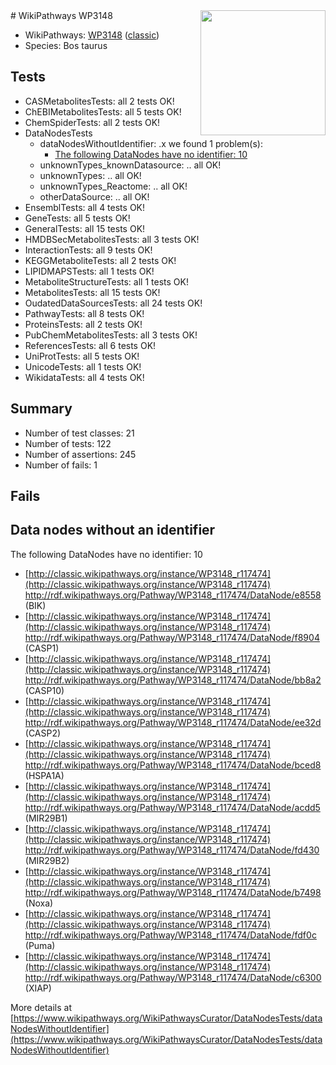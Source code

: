 <img style="float: right; width: 200px" src="https://upload.wikimedia.org/wikipedia/commons/thumb/8/83/Wplogo_with_text_500.png/640px-Wplogo_with_text_500.png" />
# WikiPathways WP3148

* WikiPathways: [WP3148](https://wikipathways.org/pathways/WP3148) ([classic](https://classic.wikipathways.org/instance/WP3148))
* Species: Bos taurus
## Tests
* CASMetabolitesTests: all 2 tests OK!
* ChEBIMetabolitesTests: all 5 tests OK!
* ChemSpiderTests: all 2 tests OK!
* DataNodesTests
    * dataNodesWithoutIdentifier: .x we found 1 problem(s):
        * [The following DataNodes have no identifier: 10](#8792c490)
    * unknownTypes_knownDatasource: .. all OK!
    * unknownTypes: .. all OK!
    * unknownTypes_Reactome: .. all OK!
    * otherDataSource: .. all OK!
* EnsemblTests: all 4 tests OK!
* GeneTests: all 5 tests OK!
* GeneralTests: all 15 tests OK!
* HMDBSecMetabolitesTests: all 3 tests OK!
* InteractionTests: all 9 tests OK!
* KEGGMetaboliteTests: all 2 tests OK!
* LIPIDMAPSTests: all 1 tests OK!
* MetaboliteStructureTests: all 1 tests OK!
* MetabolitesTests: all 15 tests OK!
* OudatedDataSourcesTests: all 24 tests OK!
* PathwayTests: all 8 tests OK!
* ProteinsTests: all 2 tests OK!
* PubChemMetabolitesTests: all 3 tests OK!
* ReferencesTests: all 6 tests OK!
* UniProtTests: all 5 tests OK!
* UnicodeTests: all 1 tests OK!
* WikidataTests: all 4 tests OK!


## Summary

* Number of test classes: 21
* Number of tests: 122
* Number of assertions: 245
* Number of fails: 1

## Fails

<a name="8792c490" />

## Data nodes without an identifier

The following DataNodes have no identifier: 10

* [http://classic.wikipathways.org/instance/WP3148_r117474](http://classic.wikipathways.org/instance/WP3148_r117474) http://rdf.wikipathways.org/Pathway/WP3148_r117474/DataNode/e8558 (BIK)
* [http://classic.wikipathways.org/instance/WP3148_r117474](http://classic.wikipathways.org/instance/WP3148_r117474) http://rdf.wikipathways.org/Pathway/WP3148_r117474/DataNode/f8904 (CASP1)
* [http://classic.wikipathways.org/instance/WP3148_r117474](http://classic.wikipathways.org/instance/WP3148_r117474) http://rdf.wikipathways.org/Pathway/WP3148_r117474/DataNode/bb8a2 (CASP10)
* [http://classic.wikipathways.org/instance/WP3148_r117474](http://classic.wikipathways.org/instance/WP3148_r117474) http://rdf.wikipathways.org/Pathway/WP3148_r117474/DataNode/ee32d (CASP2)
* [http://classic.wikipathways.org/instance/WP3148_r117474](http://classic.wikipathways.org/instance/WP3148_r117474) http://rdf.wikipathways.org/Pathway/WP3148_r117474/DataNode/bced8 (HSPA1A)
* [http://classic.wikipathways.org/instance/WP3148_r117474](http://classic.wikipathways.org/instance/WP3148_r117474) http://rdf.wikipathways.org/Pathway/WP3148_r117474/DataNode/acdd5 (MIR29B1)
* [http://classic.wikipathways.org/instance/WP3148_r117474](http://classic.wikipathways.org/instance/WP3148_r117474) http://rdf.wikipathways.org/Pathway/WP3148_r117474/DataNode/fd430 (MIR29B2)
* [http://classic.wikipathways.org/instance/WP3148_r117474](http://classic.wikipathways.org/instance/WP3148_r117474) http://rdf.wikipathways.org/Pathway/WP3148_r117474/DataNode/b7498 (Noxa)
* [http://classic.wikipathways.org/instance/WP3148_r117474](http://classic.wikipathways.org/instance/WP3148_r117474) http://rdf.wikipathways.org/Pathway/WP3148_r117474/DataNode/fdf0c (Puma)
* [http://classic.wikipathways.org/instance/WP3148_r117474](http://classic.wikipathways.org/instance/WP3148_r117474) http://rdf.wikipathways.org/Pathway/WP3148_r117474/DataNode/c6300 (XIAP)


More details at [https://www.wikipathways.org/WikiPathwaysCurator/DataNodesTests/dataNodesWithoutIdentifier](https://www.wikipathways.org/WikiPathwaysCurator/DataNodesTests/dataNodesWithoutIdentifier)

